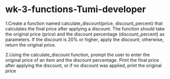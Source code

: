 # wk-3-functions-Tumi-developer

1.Create a function named calculate_discount(price, discount_percent) that calculates the final price after applying a discount. 
The function should take the original price (price) and the discount percentage (discount_percent) as parameters. 
If the discount is 20% or higher, apply the discount; otherwise, return the original price.

2.Using the calculate_discount function, prompt the user to enter the original price of an item and the discount percentage. 
Print the final price after applying the discount, or if no discount was applied, print the original price
